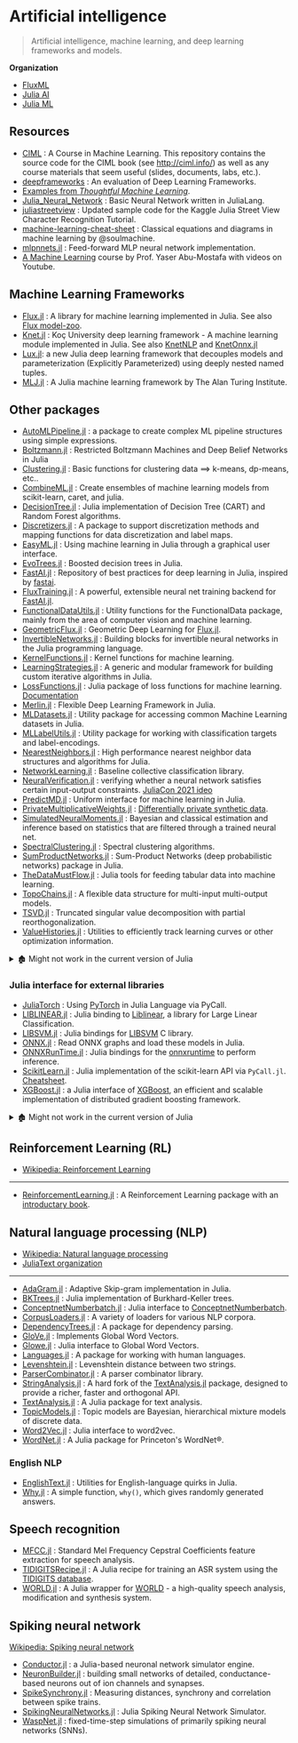 # Artificial intelligence

> Artificial intelligence, machine learning, and deep learning frameworks and models.

**Organization**

- [FluxML](https://fluxml.ai/)
- [Julia AI](https://github.com/JuliaAI)
- [Julia ML](https://juliaml.github.io)

## Resources

- [CIML](https://github.com/hal3/ciml) : A Course in Machine Learning. This repository contains the source code for the CIML book (see http://ciml.info/) as well as any course materials that seem useful (slides, documents, labs, etc.).
- [deepframeworks](https://github.com/zer0n/deepframeworks) : An evaluation of Deep Learning Frameworks.
- [Examples from _Thoughtful Machine Learning_](https://github.com/thoughtfulml/examples).
- [Julia_Neural_Network](https://github.com/nwenzel/Julia_Neural_Network) : Basic Neural Network written in JuliaLang.
- [juliastreetview](https://github.com/evq/juliastreetview) : Updated sample code for the Kaggle Julia Street View Character Recognition Tutorial.
- [machine-learning-cheat-sheet](https://github.com/soulmachine/machine-learning-cheat-sheet) : Classical equations and diagrams in machine learning by @soulmachine.
- [mlpnnets.jl](https://github.com/tautologico/learning/blob/master/nnets/mlp/julia/mlpnnets.jl) : Feed-forward MLP neural network implementation.
- [A Machine Learning](https://home.work.caltech.edu/telecourse.html#lectures) course by Prof. Yaser Abu-Mostafa with videos on Youtube.

## Machine Learning Frameworks

- [Flux.jl][] : A library for machine learning implemented in Julia. See also [Flux model-zoo](https://github.com/FluxML/model-zoo).
- [Knet.jl](https://github.com/denizyuret/Knet.jl) : Koç University deep learning framework - A machine learning module implemented in Julia. See also [KnetNLP](https://github.com/egeersu/KnetNLP) and [KnetOnnx.jl](https://github.com/egeersu/KnetOnnx.jl)
- [Lux.jl](https://github.com/avik-pal/Lux.jl): a new Julia deep learning framework that decouples models and parameterization (Explicitly Parameterized) using deeply nested named tuples.
- [MLJ.jl](https://github.com/alan-turing-institute/MLJ.jl) : A Julia machine learning framework by The Alan Turing Institute.

## Other packages

- [AutoMLPipeline.jl](https://github.com/IBM/AutoMLPipeline.jl) : a package to create complex ML pipeline structures using simple expressions.
- [Boltzmann.jl](https://github.com/dfdx/Boltzmann.jl) : Restricted Boltzmann Machines and Deep Belief Networks in Julia
- [Clustering.jl](https://github.com/JuliaStats/Clustering.jl) : Basic functions for clustering data ==> k-means, dp-means, etc..
- [CombineML.jl](https://github.com/ppalmes/CombineML.jl) : Create ensembles of machine learning models from scikit-learn, caret, and julia.
- [DecisionTree.jl](https://github.com/bensadeghi/DecisionTree.jl) : Julia implementation of Decision Tree (CART) and Random Forest algorithms.
- [Discretizers.jl](https://github.com/sisl/Discretizers.jl) : A package to support discretization methods and mapping functions for data discretization and label maps.
- [EasyML.jl](https://github.com/OML-NPA/EasyML.jl) : Using machine learning in Julia through a graphical user interface.
- [EvoTrees.jl](https://github.com/Evovest/EvoTrees.jl) : Boosted decision trees in Julia.
- [FastAI.jl][] : Repository of best practices for deep learning in Julia, inspired by [fastai](https://github.com/fastai/fastai).
- [FluxTraining.jl](https://github.com/FluxML/FluxTraining.jl) : A powerful, extensible neural net training backend for [FastAI.jl][].
- [FunctionalDataUtils.jl](https://github.com/rened/FunctionalDataUtils.jl) : Utility functions for the FunctionalData package, mainly from the area of computer vision and machine learning.
- [GeometricFlux.jl](https://github.com/FluxML/GeometricFlux.jl) : Geometric Deep Learning for [Flux.jl][].
- [InvertibleNetworks.jl](https://github.com/slimgroup/InvertibleNetworks.jl) : Building blocks for invertible neural networks in the Julia programming language.
- [KernelFunctions.jl](https://github.com/JuliaGaussianProcesses/KernelFunctions.jl) : Kernel functions for machine learning.
- [LearningStrategies.jl](https://github.com/JuliaML/LearningStrategies.jl) : A generic and modular framework for building custom iterative algorithms in Julia.
- [LossFunctions.jl](https://github.com/JuliaML/LossFunctions.jl) : Julia package of loss functions for machine learning. [Documentation](https://juliaml.github.io/LossFunctions.jl/stable)
- [Merlin.jl](https://github.com/hshindo/Merlin.jl) : Flexible Deep Learning Framework in Julia.
- [MLDatasets.jl](https://github.com/JuliaML/MLDatasets.jl) : Utility package for accessing common Machine Learning datasets in Julia.
- [MLLabelUtils.jl](https://github.com/JuliaML/MLLabelUtils.jl) : Utility package for working with classification targets and label-encodings.
- [NearestNeighbors.jl](https://github.com/KristofferC/NearestNeighbors.jl) : High performance nearest neighbor data structures and algorithms for Julia.
- [NetworkLearning.jl](https://github.com/zgornel/NetworkLearning.jl) : Baseline collective classification library.
- [NeuralVerification.jl](https://github.com/sisl/NeuralVerification.jl) : verifying whether a neural network satisfies certain input-output constraints. [JuliaCon 2021 ideo](https://youtu.be/jyC2fVmHcF8)
- [PredictMD.jl](https://github.com/bcbi/PredictMD.jl) : Uniform interface for machine learning in Julia.
- [PrivateMultiplicativeWeights.jl](https://github.com/mrtzh/PrivateMultiplicativeWeights.jl) : [Differentially private synthetic data](https://www.nist.gov/blogs/cybersecurity-insights/differentially-private-synthetic-data).
- [SimulatedNeuralMoments.jl](https://github.com/mcreel/SimulatedNeuralMoments.jl) : Bayesian and classical estimation and inference based on statistics that are filtered through a trained neural net.
- [SpectralClustering.jl](https://github.com/lucianolorenti/SpectralClustering.jl) : Spectral clustering algorithms.
- [SumProductNetworks.jl](https://github.com/trappmartin/SumProductNetworks.jl) : Sum-Product Networks (deep probabilistic networks) package in Julia.
- [TheDataMustFlow.jl](https://github.com/ExpandingMan/TheDataMustFlow.jl) : Julia tools for feeding tabular data into machine learning.
- [TopoChains.jl](https://github.com/irhum/TopoChains.jl) : A flexible data structure for multi-input multi-output models.
- [TSVD.jl](https://github.com/andreasnoack/TSVD.jl) : Truncated singular value decomposition with partial reorthogonalization.
- [ValueHistories.jl](https://github.com/JuliaML/ValueHistories.jl) : Utilities to efficiently track learning curves or other optimization information.


[FastAI.jl]: https://github.com/FluxML/FastAI.jl
[Flux.jl]: https://github.com/FluxML/Flux.jl

<details> <summary>🏚️ Might not work in the current version of Julia</summary>

- 🏗️ [XLATools.jl](https://github.com/FluxML/XLA.jl) : Provides access to XLA and the XRT runtime (in Tensorflow), including the ability to build and compile XLA computations using the IRTools format.
- 🏚️ [HSIC.jl](https://github.com/trappmartin/HilbertSchmidtIndependenceCriterion.jl) : Julia implementations of the Hilbert-Schmidt Independence Criterion (HSIC). (No `Project.toml`)
- 🏚️ [Mocha.jl](https://github.com/pluskid/Mocha.jl) : A Deep Learning framework for Julia, inspired by the C+- Deep Learning framework Caffe.
- 🏚️ [QuickShiftClustering.jl](https://github.com/rened/QuickShiftClustering.jl) : Fast hierarchical medoid clustering

</details>

### Julia interface for external libraries

- [JuliaTorch](https://github.com/boathit/JuliaTorch) : Using [PyTorch](https://pytorch.org/) in Julia Language via PyCall.
- [LIBLINEAR.jl](https://github.com/innerlee/LIBLINEAR.jl) : Julia binding to [Liblinear](https://www.csie.ntu.edu.tw/~cjlin/liblinear/), a library for Large Linear Classification.
- [LIBSVM.jl](https://github.com/JuliaML/LIBSVM.jl) : Julia bindings for [LIBSVM](http://www.csie.ntu.edu.tw/~cjlin/libsvm/) C library.
- [ONNX.jl](https://github.com/FluxML/ONNX.jl) : Read ONNX graphs and load these models in Julia.
- [ONNXRunTime.jl](https://github.com/jw3126/ONNXRunTime.jl) : Julia bindings for the [onnxruntime](https://github.com/microsoft/onnxruntime) to perform inference.
- [ScikitLearn.jl](https://github.com/cstjean/ScikitLearn.jl) : Julia implementation of the scikit-learn API via `PyCall.jl`. [Cheatsheet](https://scikit-learn.org/stable/tutorial/machine_learning_map/).
- [XGBoost.jl](https://github.com/dmlc/XGBoost.jl) : a Julia interface of [XGBoost](https://github.com/dmlc/xgboost), an efficient and scalable implementation of distributed gradient boosting framework.

<details> <summary>🏚️ Might not work in the current version of Julia</summary>

- 🏚️ [ayush1999 | Keras.jl](https://github.com/ayush1999/Keras.jl) : A package built atop Flux to directly load Keras(.py) models into `Flux.jl`.
- 🏚️ [Keras.jl](https://github.com/invenia/Keras.jl) @ invenia: A julia wrapper for keras.io.
- 🏚️ [TensorFlow.jl](https://github.com/malmaud/TensorFlow.jl) : A Julia wrapper for TensorFlow, the open source machine learning framework from Google.
- 🏚️ [MXNet](https://mxnet.apache.org/versions/1.8.0/api/julia) : Flexible and efficient deep learning in Julia.

</details>

## Reinforcement Learning (RL)

- [Wikipedia: Reinforcement Learning](https://en.wikipedia.org/wiki/Reinforcement_learning)

---

- [ReinforcementLearning.jl](https://github.com/JuliaReinforcementLearning/ReinforcementLearning.jl) : A Reinforcement Learning package with an [introductary book](https://github.com/JuliaReinforcementLearning/ReinforcementLearningAnIntroduction.jl).

## Natural language processing (NLP)

- [Wikipedia: Natural language processing](https://en.wikipedia.org/wiki/Natural_language_processing)
- [JuliaText organization](https://github.com/JuliaText)

---

- [AdaGram.jl](https://github.com/sbos/AdaGram.jl) : Adaptive Skip-gram implementation in Julia.
- [BKTrees.jl](https://github.com/zgornel/BKTrees.jl) : Julia implementation of Burkhard-Keller trees.
- [ConceptnetNumberbatch.jl](https://github.com/zgornel/ConceptnetNumberbatch.jl) : Julia interface to [ConceptnetNumberbatch](https://github.com/commonsense/conceptnet-numberbatch).
- [CorpusLoaders.jl](https://github.com/JuliaText/CorpusLoaders.jl) : A variety of loaders for various NLP corpora.
- [DependencyTrees.jl](https://github.com/dellison/DependencyTrees.jl) : A package for dependency parsing.
- [GloVe.jl](https://github.com/domluna/GloVe.jl) : Implements Global Word Vectors.
- [Glowe.jl](https://github.com/zgornel/Glowe.jl) : Julia interface to Global Word Vectors.
- [Languages.jl](https://github.com/JuliaText/Languages.jl) : A package for working with human languages.
- [Levenshtein.jl](https://github.com/rawrgrr/Levenshtein.jl) : Levenshtein distance between two strings.
- [ParserCombinator.jl](https://github.com/andrewcooke/ParserCombinator.jl) : A parser combinator library.
- [StringAnalysis.jl](https://github.com/zgornel/StringAnalysis.jl) : A hard fork of the [TextAnalysis.jl][] package, designed to provide a richer, faster and orthogonal API.
- [TextAnalysis.jl][] : A Julia package for text analysis.
- [TopicModels.jl](https://github.com/slycoder/TopicModels.jl) : Topic models are Bayesian, hierarchical mixture models of discrete data.
- [Word2Vec.jl](https://github.com/JuliaText/Word2Vec.jl) : Julia interface to word2vec.
- [WordNet.jl](https://github.com/JuliaText/WordNet.jl) : A Julia package for Princeton's WordNet®.

[TextAnalysis.jl]: https://github.com/JuliaText/TextAnalysis.jl

### English NLP

- [EnglishText.jl](https://github.com/TotalVerb/EnglishText.jl) : Utilities for English-language quirks in Julia.
- [Why.jl](https://github.com/TorkelE/Why.jl) : A simple function, `why()`, which gives randomly generated answers.

## Speech recognition

- [MFCC.jl](https://github.com/JuliaDSP/MFCC.jl) : Standard Mel Frequency Cepstral Coefficients feature extraction for speech analysis.
- [TIDIGITSRecipe.jl](https://github.com/idiap/TIDIGITSRecipe.jl) : A Julia recipe for training an ASR system using the [TIDIGITS database](https://catalog.ldc.upenn.edu/LDC93S10).
- [WORLD.jl](https://github.com/r9y9/WORLD.jl) : A Julia wrapper for [WORLD](https://github.com/mmorise/World) - a high-quality speech analysis, modification and synthesis system.

## Spiking neural network

[Wikipedia: Spiking neural network](https://en.wikipedia.org/wiki/Spiking_neural_network)

- [Conductor.jl](https://github.com/wsphillips/Conductor.jl) : a Julia-based neuronal network simulator engine.
- [NeuronBuilder.jl](https://github.com/Dhruva2/NeuronBuilder.jl) : building small networks of detailed, conductance-based neurons out of ion channels and synapses.
- [SpikeSynchrony.jl](https://github.com/Datseris/SpikeSynchrony.jl) : Measuring distances, synchrony and correlation between spike trains.
- [SpikingNeuralNetworks.jl](https://github.com/AStupidBear/SpikingNeuralNetworks.jl) : Julia Spiking Neural Network Simulator.
- [WaspNet.jl](https://github.com/leaflabs/WaspNet.jl) : fixed-time-step simulations of primarily spiking neural networks (SNNs).
